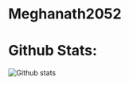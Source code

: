 # Meghanath2052
# Github Stats:
![Github stats](https://github-readme-stats.vercel.app/api?username=meghanath2052&theme=highcontrast&show_icons=true&count_private=true)
